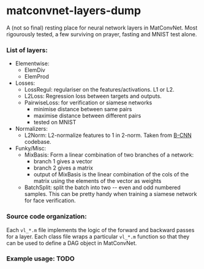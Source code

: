 # matconvnet-layers-dump

A (not so final) resting place for neural network layers in MatConvNet. Most rigourously tested, a few surviving on prayer, fasting and MNIST test alone.

### List of layers:

* Elementwise:
    - ElemDiv
    - ElemProd
* Losses:
    - LossRegul: regulariser on the features/activations. L1 or L2. 
    - L2Loss: Regression loss between targets and outputs.
    - PairwiseLoss: for verification or siamese networks
        + minimise distance between same pairs
        + maximise distance between different pairs
        + tested on MNIST
* Normalizers:
    - L2Norm: L2-normalize features to 1 in 2-norm. Taken from [B-CNN](https://bitbucket.org/tsungyu/bcnn.git) codebase.
* Funky/Misc:
    - MixBasis: Form a linear combination of two branches of a network:
        + branch 1 gives a vector
        + branch 2 gives a matrix
        + output of MixBasis is the linear combination of the cols of the matrix using the elements of the vector as weights
    - BatchSplit: split the batch into two -- even and odd numbered samples. This can be pretty handy when training a siamese network for face verification.


### Source code organization:

Each `vl_*.m` file implements the logic of the forward and backward passes for a layer. Each class file wraps a particular `vl_*.m` function so that they can be used to define a DAG object in MatConvNet. 


### Example usage: TODO

